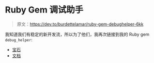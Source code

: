 # Ruby Gem 调试助手

> 原文：<https://dev.to/burdettelamar/ruby-gem-debughelper-6kk>

我知道我们有稳定的新开发流，所以为了他们，我再次链接到我的 Ruby gem `debug_helper`:

*   [宝石](https://rubygems.org/gems/debug_helper)
*   [文档](https://github.com/BurdetteLamar/debug_helper#debug-helper)